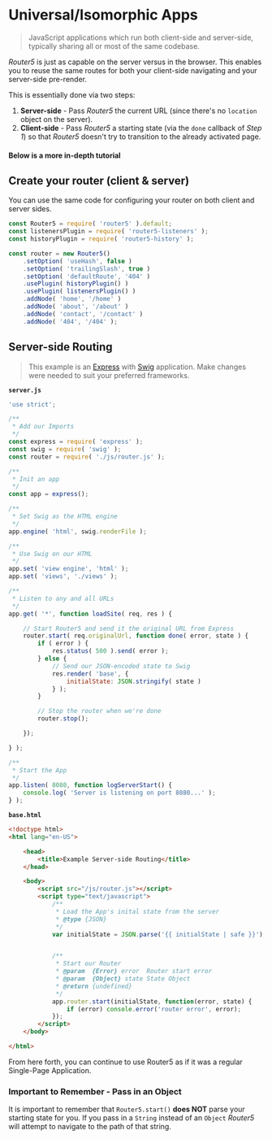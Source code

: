 # Universal/Isomorphic Apps

> JavaScript applications which run both client-side and server-side, typically sharing all or most of the same codebase.

_Router5_ is just as capable on the server versus in the browser. This enables you to reuse the same routes for both your client-side navigating and your server-side pre-render.

This is essentially done via two steps:

 1. **Server-side** - Pass _Router5_ the current URL (since there's no `location` object on the server).
 2. **Client-side** - Pass _Router5_ a starting state (via the `done` callback of _Step 1_) so that _Router5_ doesn't try to transition to the already activated page.

#### Below is a more in-depth tutorial

## Create your router (client & server)

You can use the same code for configuring your router on both client and server sides.

```js
const Router5 = require( 'router5' ).default;
const listenersPlugin = require( 'router5-listeners' );
const historyPlugin = require( 'router5-history' );

const router = new Router5()
	.setOption( 'useHash', false )
	.setOption( 'trailingSlash', true )
	.setOption( 'defaultRoute', '404' )
	.usePlugin( historyPlugin() )
	.usePlugin( listenersPlugin() )
	.addNode( 'home', '/home' )
	.addNode( 'about', '/about' )
	.addNode( 'contact', '/contact' )
	.addNode( '404', '/404' );
```

## Server-side Routing
> This example is an [Express](http://expressjs.com/) with [Swig](http://paularmstrong.github.io/swig/) application. Make changes were needed to suit your preferred frameworks.

**`server.js`**
```javascript
'use strict';

/**
 * Add our Imports
 */
const express = require( 'express' );
const swig = require( 'swig' );
const router = require( './js/router.js' );

/**
 * Init an app
 */
const app = express();

/**
 * Set Swig as the HTML engine
 */
app.engine( 'html', swig.renderFile );

/**
 * Use Swig on our HTML
 */
app.set( 'view engine', 'html' );
app.set( 'views', './views' );

/**
 * Listen to any and all URLs
 */
app.get( '*', function loadSite( req, res ) {

	// Start Router5 and send it the original URL from Express
	router.start( req.originalUrl, function done( error, state ) {
		if ( error ) {
			res.status( 500 ).send( error );
		} else {
			// Send our JSON-encoded state to Swig
			res.render( 'base', {
				initialState: JSON.stringify( state )
			} );
		}

		// Stop the router when we're done
		router.stop();

	});

} );

/**
 * Start the App
 */
app.listen( 8080, function logServerStart() {
	console.log( 'Server is listening on port 8080...' );
} );
```
**`base.html`**
```html
<!doctype html>
<html lang="en-US">

	<head>
		<title>Example Server-side Routing</title>
	</head>

	<body>
		<script src="/js/router.js"></script>
		<script type="text/javascript">
			/**
			 * Load the App's inital state from the server
			 * @type {JSON}
			 */
			var initialState = JSON.parse('{{ initialState | safe }}');


			/**
			 * Start our Router
			 * @param  {Error} error  Router start error
			 * @param  {Object} state State Object
			 * @return {undefined}
			 */
			app.router.start(initialState, function(error, state) {
				if (error) console.error('router error', error);
			});
		</script>
	</body>

</html>

```

From here forth, you can continue to use Router5 as if it was a regular Single-Page Application.

### Important to Remember - Pass in an Object

It is important to remember that `Router5.start()` **does NOT** parse your starting state for you. If you pass in a `String` instead of an `Object` _Router5_ will attempt to navigate to the path of that string.
